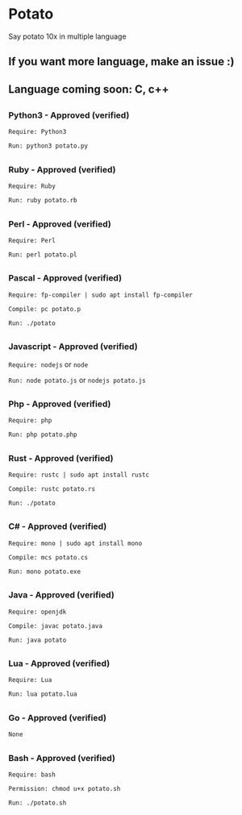 # Potato
Say potato 10x in multiple language
## If you want more language, make an issue :)

## Language coming soon: C, c++

##

### Python3 - Approved (verified)
`Require: Python3`

`Run: python3 potato.py`

##

### Ruby - Approved (verified)
`Require: Ruby`

`Run: ruby potato.rb`

##

### Perl - Approved (verified)
`Require: Perl`

`Run: perl potato.pl`

##

### Pascal - Approved (verified)
`Require: fp-compiler | sudo apt install fp-compiler`

`Compile: pc potato.p`

`Run: ./potato`

##

### Javascript - Approved (verified)
`Require: nodejs` or `node`

`Run: node potato.js` or `nodejs potato.js`

##

### Php - Approved (verified)
`Require: php`

`Run: php potato.php`

##

### Rust - Approved (verified)
`Require: rustc | sudo apt install rustc`

`Compile: rustc potato.rs`

`Run: ./potato`

##

### C# - Approved (verified)
`Require: mono | sudo apt install mono`

`Compile: mcs potato.cs`

`Run: mono potato.exe`

##

### Java - Approved (verified)
`Require: openjdk`

`Compile: javac potato.java`

`Run: java potato`

##

### Lua - Approved (verified)
`Require: Lua`

`Run: lua potato.lua`

##

### Go - Approved (verified)
`None`

##

### Bash - Approved (verified)
`Require: bash`

`Permission: chmod u+x potato.sh`

`Run: ./potato.sh`

##

